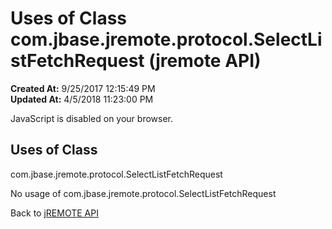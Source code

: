 # Uses of Class com.jbase.jremote.protocol.SelectListFetchRequest (jremote API)

**Created At:** 9/25/2017 12:15:49 PM  
**Updated At:** 4/5/2018 11:23:00 PM  

<!--<br>    try {<br>        if (location.href.indexOf('is-external=true') == -1) {<br>            parent.document.title="Uses of Class com.jbase.jremote.protocol.SelectListFetchRequest (jremote   API)";<br>        }<br>    }<br>    catch(err) {<br>    }<br>//-->
JavaScript is disabled on your browser.



<!--<br>  allClassesLink = document.getElementById("allclasses\_navbar\_top");<br>  if(window==top) {<br>    allClassesLink.style.display = "block";<br>  }<br>  else {<br>    allClassesLink.style.display = "none";<br>  }<br>  //-->

## Uses of Class
com.jbase.jremote.protocol.SelectListFetchRequest

No usage of com.jbase.jremote.protocol.SelectListFetchRequest

Back to [jREMOTE API](com_jbase_jremote_package-summary)
